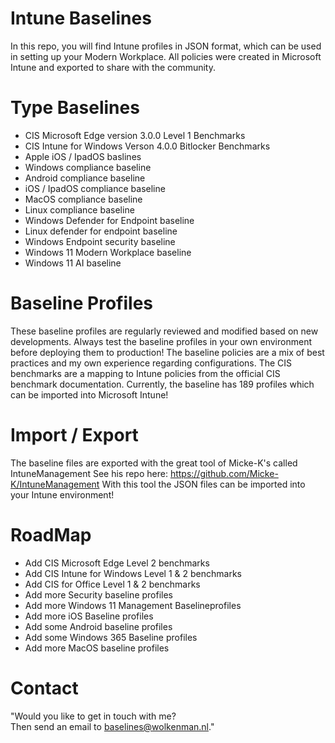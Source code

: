 # Intune Baselines
In this repo, you will find Intune profiles in JSON format, which can be used in setting up your Modern Workplace. All policies were created in Microsoft Intune and exported to share with the community.


# Type Baselines
-  CIS Microsoft Edge version 3.0.0 Level 1 Benchmarks
-  CIS Intune for Windows Verson 4.0.0 Bitlocker Benchmarks
-  Apple iOS / IpadOS baslines
-  Windows compliance baseline
-  Android compliance baseline
-  iOS / IpadOS compliance baseline
-  MacOS compliance baseline
-  Linux compliance baseline
-  Windows Defender for Endpoint baseline
-  Linux defender for endpoint baseline
-  Windows Endpoint security baseline
-  Windows 11 Modern Workplace baseline
-  Windows 11 AI baseline

# Baseline Profiles
These baseline profiles are regularly reviewed and modified based on new developments. Always test the baseline profiles in your own environment before deploying them to production! The baseline policies are a mix of best practices and my own experience regarding configurations. The CIS benchmarks are a mapping to Intune policies from the official CIS benchmark documentation. Currently, the baseline has 189 profiles which can be imported into Microsoft Intune!

# Import / Export
The baseline files are exported with the great tool of Micke-K's called IntuneManagement
See his repo here: https://github.com/Micke-K/IntuneManagement With this tool the JSON files can be imported into your Intune environment!

# RoadMap
- Add CIS Microsoft Edge Level 2 benchmarks
- Add CIS Intune for Windows Level 1 & 2 benchmarks
- Add CIS for Office Level 1 & 2 benchmarks
- Add more Security baseline profiles
- Add more Windows 11 Management Baselineprofiles
- Add more iOS Baseline profiles
- Add some Android baseline profiles
- Add some Windows 365 Baseline profiles
- Add more MacOS baseline profiles

# Contact
"Would you like to get in touch with me?  
Then send an email to baselines@wolkenman.nl."

